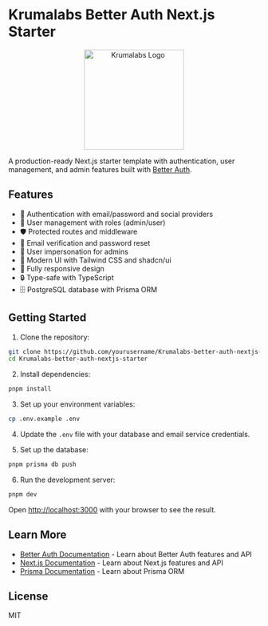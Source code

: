 # Krumalabs Better Auth Next.js Starter

<div align="center">
  <img src="public/svg-logo/Logo (black).svg" alt="Krumalabs Logo" width="200" />
</div>

A production-ready Next.js starter template with authentication, user management, and admin features built with [Better Auth](https://github.com/theodenanyoh/better-auth).

## Features

- 🔐 Authentication with email/password and social providers
- 👥 User management with roles (admin/user)
- 🛡️ Protected routes and middleware
- 📧 Email verification and password reset
- 👤 User impersonation for admins
- 🎨 Modern UI with Tailwind CSS and shadcn/ui
- 📱 Fully responsive design
- 🔒 Type-safe with TypeScript
- 🗄️ PostgreSQL database with Prisma ORM

## Getting Started

1. Clone the repository:
```bash
git clone https://github.com/yourusername/Krumalabs-better-auth-nextjs-starter.git
cd Krumalabs-better-auth-nextjs-starter
```

2. Install dependencies:
```bash
pnpm install
```

3. Set up your environment variables:
```bash
cp .env.example .env
```

4. Update the `.env` file with your database and email service credentials.

5. Set up the database:
```bash
pnpm prisma db push
```

6. Run the development server:
```bash
pnpm dev
```

Open [http://localhost:3000](http://localhost:3000) with your browser to see the result.

## Learn More

- [Better Auth Documentation](https://github.com/theodenanyoh/better-auth) - Learn about Better Auth features and API
- [Next.js Documentation](https://nextjs.org/docs) - Learn about Next.js features and API
- [Prisma Documentation](https://www.prisma.io/docs) - Learn about Prisma ORM

## License

MIT

